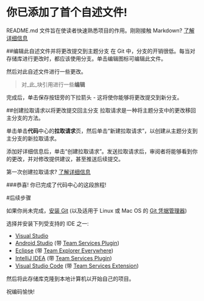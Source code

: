 # 你已添加了首个自述文件!
README.md 文件旨在使读者快速熟悉项目的作用。刚刚接触 Markdown? [了解详细信息](http://go.microsoft.com/fwlink/p/?LinkId=524306&clcid=0x804)

##编辑此自述文件并将更改提交到主题分支
在 Git 中，分支的开销很低。每当对存储库进行更改时，都应该使用分支。单击编辑图标可编辑此文件。

然后对此自述文件进行一些更改。

> 对_此_块引用进行一些**编辑**

完成后，单击保存按钮旁的下拉箭头 - 这将使你能够将更改提交到新分支。

##创建拉取请求以将更改提交回主分支
拉取请求是一种将主题分支中的更改移回主分支的方法。

单击单击**代码**中心的**拉取请求**页，然后单击“新建拉取请求”，以创建从主题分支到主分支的新拉取请求。

添加好详细信息后，单击“创建拉取请求”。发送拉取请求后，审阅者将能够看到你的更改，并对修改提供建议，甚至推送后续提交。

第一次创建拉取请求? [了解详细信息](http://go.microsoft.com/fwlink/?LinkId=533211&clcid=0x804)

###恭喜! 你已完成了代码中心的这段旅程!

#后续步骤

如果你尚未完成，[安装 Git](http://git-scm.com/downloads) (以及适用于 Linux 或 Mac OS 的 [Git 凭据管理器](https://java.visualstudio.com/Downloads/gitcredentialmanager/Index))

选择并安装下列受支持的 IDE 之一:
* [Visual Studio](http://go.microsoft.com/fwlink/?LinkId=309297&clcid=0x804&slcid=0x804)
* [Android Studio](https://developer.android.com/studio) (带 [Team Services Plugin](https://java.visualstudio.com/Downloads/intellijplugin/Index))
* [Eclipse](http://www.eclipse.org/downloads) (带 [Team Explorer Everywhere](https://java.visualstudio.com/Downloads/eclipseplugin/Index))
* [IntelliJ IDEA](https://www.jetbrains.com/idea/download) (带 [Team Services Plugin](https://java.visualstudio.com/Downloads/intellijplugin/Index))
* [Visual Studio Code](https://code.visualstudio.com/Download) (带 [Team Services Extension](https://java.visualstudio.com/Downloads/visualstudiocode/Index))

然后将此存储库克隆到本地计算机以开始自己的项目。

祝编码愉快!